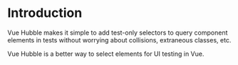 # Introduction

Vue Hubble makes it simple to add test-only selectors to query component elements in tests without worrying about collisions, extraneous classes, etc.

Vue Hubble is a better way to select elements for UI testing in Vue.